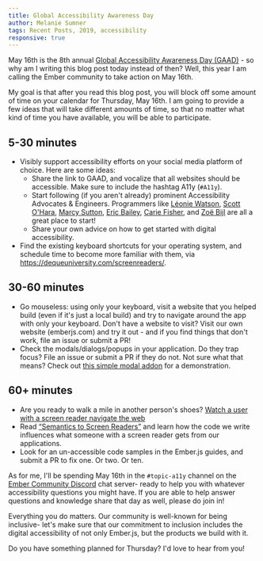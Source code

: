 ```yaml
---
title: Global Accessibility Awareness Day
author: Melanie Sumner
tags: Recent Posts, 2019, accessibility
responsive: true
---
```


May 16th is the 8th annual [Global Accessibility Awareness Day (GAAD)](https://globalaccessibilityawarenessday.org/) - so why am I writing this blog post today instead of then? Well, this year I am calling the Ember community to take action on May 16th. 

My goal is that after you read this blog post, you will block off some amount of time on your calendar for Thursday, May 16th. I am going to provide a few ideas that will take different amounts of time, so that no matter what kind of time you have available, you will be able to participate. 

## 5-30 minutes

- Visibly support accessibility efforts on your social media platform of choice. Here are some ideas: 
  - Share the link to GAAD, and vocalize that all websites should be accessible. Make sure to include the hashtag A11y (`#A11y`).
  - Start following (if you aren't already) prominent Accessibility Advocates & Engineers. Programmers like [Léonie Watson](https://twitter.com/LeonieWatson), [Scott O'Hara](https://twitter.com/scottohara), [Marcy Sutton](https://twitter.com/marcysutton), [Eric Bailey](https://twitter.com/ericwbailey), [Carie Fisher](https://twitter.com/cariefisher), and [Zoë Bijl](https://twitter.com/ZoeBijl) are all a great place to start!
  - Share your own advice on how to get started with digital accessibility. 
- Find the existing keyboard shortcuts for your operating system, and schedule time to become more familiar with them, via https://dequeuniversity.com/screenreaders/. 

## 30-60 minutes

- Go mouseless: using only your keyboard, visit a website that you helped build (even if it's just a local build) and try to navigate around the app with only your keyboard. Don't have a website to visit? Visit our own website (emberjs.com) and try it out - and if you find things that don't work, file an issue or submit a PR!
- Check the modals/dialogs/popups in your application. Do they trap focus? File an issue or submit a PR if they do not. Not sure what that means? Check out [this simple modal addon](https://github.com/melsumner/e-a11y-modal) for a demonstration. 

## 60+ minutes

- Are you ready to walk a mile in another person's shoes? [Watch a user with a screen reader navigate the web](https://www.smashingmagazine.com/2019/02/accessibility-webinar/)
- Read [“Semantics to Screen Readers”](https://alistapart.com/article/semantics-to-screen-readers) and learn how the code we write influences what someone with a screen reader gets from our applications. 
- Look for an un-accessible code samples in the Ember.js guides, and submit a PR to fix one. Or two. Or ten.

As for me, I'll be spending May 16th in the `#topic-a11y` channel on the [Ember Community Discord](https://discord.gg/emberjs) chat server- ready to help you with whatever accessibility questions you might have. If you are able to help answer questions and knowledge share that day as well, please do join in!

Everything you do matters. Our community is well-known for being inclusive- let's make sure that our commitment to inclusion includes the digital accessibility of not only Ember.js, but the products we build with it. 

Do you have something planned for Thursday? I'd love to hear from you!
